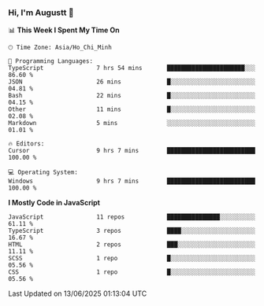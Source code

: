 ### Hi, I'm Augustt 👋

<!--START_SECTION:waka-->
📊 **This Week I Spent My Time On** 

```text
🕑︎ Time Zone: Asia/Ho_Chi_Minh

💬 Programming Languages: 
TypeScript               7 hrs 54 mins       ██████████████████████░░░   86.60 % 
JSON                     26 mins             █░░░░░░░░░░░░░░░░░░░░░░░░   04.81 % 
Bash                     22 mins             █░░░░░░░░░░░░░░░░░░░░░░░░   04.15 % 
Other                    11 mins             █░░░░░░░░░░░░░░░░░░░░░░░░   02.08 % 
Markdown                 5 mins              ░░░░░░░░░░░░░░░░░░░░░░░░░   01.01 % 

🔥 Editors: 
Cursor                   9 hrs 7 mins        █████████████████████████   100.00 % 

💻 Operating System: 
Windows                  9 hrs 7 mins        █████████████████████████   100.00 % 
```

**I Mostly Code in JavaScript** 

```text
JavaScript               11 repos            ███████████████░░░░░░░░░░   61.11 % 
TypeScript               3 repos             ████░░░░░░░░░░░░░░░░░░░░░   16.67 % 
HTML                     2 repos             ███░░░░░░░░░░░░░░░░░░░░░░   11.11 % 
SCSS                     1 repo              █░░░░░░░░░░░░░░░░░░░░░░░░   05.56 % 
CSS                      1 repo              █░░░░░░░░░░░░░░░░░░░░░░░░   05.56 % 
```




 Last Updated on 13/06/2025 01:13:04 UTC
<!--END_SECTION:waka-->
